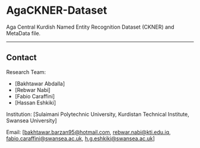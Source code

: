 # AgaCKNER-Dataset
Aga Central Kurdish Named Entity Recognition Dataset (CKNER) and MetaData file.

--------------
Contact
--------------
Research Team: 
- [Bakhtawar Abdalla]
- [Rebwar Nabi]
- [Fabio Caraffini]
- [Hassan Eshkiki]

Institution: [Sulaimani Polytechnic University, Kurdistan Technical Institute, Swansea University]

Email: [bakhtawar.barzan95@hotmail.com, rebwar.nabi@kti.edu.iq, fabio.caraffini@swansea.ac.uk, h.g.eshkiki@swansea.ac.uk]
